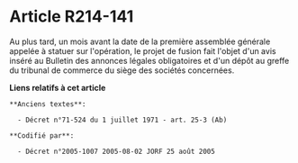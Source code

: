 # Article R214-141

Au plus tard, un mois avant la date de la première assemblée générale appelée à statuer sur l'opération, le projet de fusion
fait l'objet d'un avis inséré au Bulletin des annonces légales obligatoires et d'un dépôt au greffe du tribunal de commerce
du siège des sociétés concernées.

**Liens relatifs à cet article**

	**Anciens textes**:

	  - Décret n°71-524 du 1 juillet 1971 - art. 25-3 (Ab)

	**Codifié par**:

	  - Décret n°2005-1007 2005-08-02 JORF 25 août 2005
